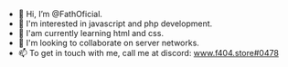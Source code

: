 - 👋 Hi, I’m @FathOficial.
- 👀 I'm interested in javascript and php development.
- 🌱 I'am currently learning html and css.
- 💞️ I'm looking to collaborate on server networks.
- 📫 To get in touch with me, call me at discord: www.f404.store#0478

<!---
FathOficial/FathOficial is a ✨ special ✨ repository because its `README.md` (this file) appears on your GitHub profile.
You can click the Preview link to take a look at your changes.
--->
